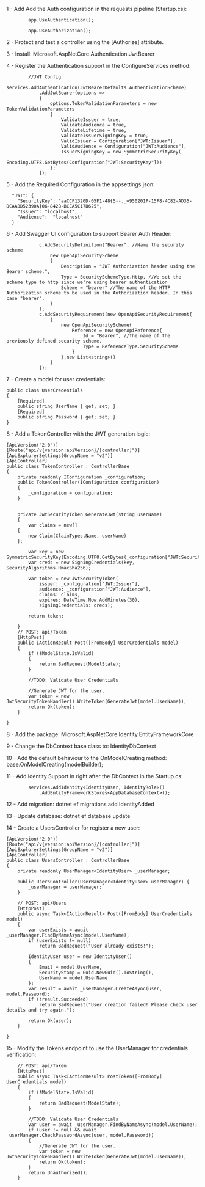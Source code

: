 1 - Add Add the Auth configuration in the requests pipeline (Startup.cs):

            app.UseAuthentication();

            app.UseAuthorization();

2 - Protect and test a controller using the [Authorize] attribute.

3 - Install:
    Microsoft.AspNetCore.Authentication.JwtBearer
    

4 - Register the Authentication support in the ConfigureServices method:

            //JWT Config
            services.AddAuthentication(JwtBearerDefaults.AuthenticationScheme)
                .AddJwtBearer(options =>
                {
                    options.TokenValidationParameters = new TokenValidationParameters
                    {
                        ValidateIssuer = true,
                        ValidateAudience = true,
                        ValidateLifetime = true,
                        ValidateIssuerSigningKey = true,
                        ValidIssuer = Configuration["JWT:Issuer"],
                        ValidAudience = Configuration["JWT:Audience"],
                        IssuerSigningKey = new SymmetricSecurityKey(
                            Encoding.UTF8.GetBytes(Configuration["JWT:SecurityKey"]))
                    };
                });

5 - Add the Required Configuration in the appsettings.json:

      "JWT": {
        "SecurityKey": "aaCCF1320D-05F1-48{5--._=950201F-15F8-4C82-AD35-DCAA0D52390A}06-842B-BCEA5C17B625",
        "Issuer": "localhost",
        "Audience":  "localhost"
      }

6 - Add Swagger UI configuration to support Bearer Auth Header:

                c.AddSecurityDefinition("Bearer", //Name the security scheme
                    new OpenApiSecurityScheme
                    {
                        Description = "JWT Authorization header using the Bearer scheme.",
                        Type = SecuritySchemeType.Http, //We set the scheme type to http since we're using bearer authentication
                        Scheme = "bearer" //The name of the HTTP Authorization scheme to be used in the Authorization header. In this case "bearer".
                    }
                );
                c.AddSecurityRequirement(new OpenApiSecurityRequirement{
                    {
                        new OpenApiSecurityScheme{
                            Reference = new OpenApiReference{
                                Id = "Bearer", //The name of the previously defined security scheme.
                                Type = ReferenceType.SecurityScheme
                            }
                        },new List<string>()
                    }
                });


7 - Create a model for user credentials:

    public class UserCredentials
    {
        [Required]
        public string UserName { get; set; }
        [Required]
        public string Password { get; set; }
    }

8 - Add a TokenController with the JWT generation logic:

    [ApiVersion("2.0")]
    [Route("api/v{version:apiVersion}/[controller]")]
    [ApiExplorerSettings(GroupName = "v2")]
    [ApiController]
    public class TokenController : ControllerBase
    {
        private readonly IConfiguration _configuration;
        public TokenController(IConfiguration configuration)
        {
            _configuration = configuration;
        }


        private JwtSecurityToken GenerateJwt(string userName)
        {
            var claims = new[]
        {
            new Claim(ClaimTypes.Name, userName)
        };

            var key = new SymmetricSecurityKey(Encoding.UTF8.GetBytes(_configuration["JWT:SecurityKey"]));
            var creds = new SigningCredentials(key, SecurityAlgorithms.HmacSha256);

            var token = new JwtSecurityToken(
                issuer: _configuration["JWT:Issuer"],
                audience: _configuration["JWT:Audience"],
                claims: claims,
                expires: DateTime.Now.AddMinutes(30),
                signingCredentials: creds);

            return token;

        }
        // POST: api/Token
        [HttpPost]
        public IActionResult Post([FromBody] UserCredentials model)
        {
            if (!ModelState.IsValid)
            {
                return BadRequest(ModelState);
            }

            //TODO: Validate User Credentials

            //Generate JWT for the user.
            var token = new JwtSecurityTokenHandler().WriteToken(GenerateJwt(model.UserName));
            return Ok(token);
        }

    }

8 - Add the package:
    Microsoft.AspNetCore.Identity.EntityFrameworkCore

9 - Change the DbContext base class to:
    IdentityDbContext<IdentityUser>

10 - Add the default behaviour to the OnModelCreating method:
    base.OnModelCreating(modelBuilder);


11 - Add Identity Support in right after the DbContext in the Startup.cs:
        
            services.AddIdentity<IdentityUser, IdentityRole>()
                .AddEntityFrameworkStores<AppDatabaseContext>();

12 - Add migration:
    dotnet ef migrations add IdentityAdded

13 - Update database:
    dotnet ef database update

14 - Create a UsersController for register a new user:

    [ApiVersion("2.0")]
    [Route("api/v{version:apiVersion}/[controller]")]
    [ApiExplorerSettings(GroupName = "v2")]
    [ApiController]
    public class UsersController : ControllerBase
    {
        private readonly UserManager<IdentityUser> _userManager;

        public UsersController(UserManager<IdentityUser> userManager) {
            _userManager = userManager;
        }

        // POST: api/Users
        [HttpPost]
        public async Task<IActionResult> Post([FromBody] UserCredentials model)
        {
            var userExists = await _userManager.FindByNameAsync(model.UserName);
            if (userExists != null)
                return BadRequest("User already exists!");

            IdentityUser user = new IdentityUser()
            {
                Email = model.UserName,
                SecurityStamp = Guid.NewGuid().ToString(),
                UserName = model.UserName
            };
            var result = await _userManager.CreateAsync(user, model.Password);
            if (!result.Succeeded)
                return BadRequest("User creation failed! Please check user details and try again.");

            return Ok(user);
        }

    }

15 - Modify the Tokens endpoint to use the UserManager for credentials verification:

        // POST: api/Token
        [HttpPost]
        public async Task<IActionResult> PostToken([FromBody] UserCredentials model)
        {
            if (!ModelState.IsValid)
            {
                return BadRequest(ModelState);
            }

            //TODO: Validate User Credentials
            var user = await _userManager.FindByNameAsync(model.UserName);
            if (user != null && await _userManager.CheckPasswordAsync(user, model.Password))
            {
                //Generate JWT for the user.
                var token = new JwtSecurityTokenHandler().WriteToken(GenerateJwt(model.UserName));
                return Ok(token);
            }
            return Unauthorized();
        }